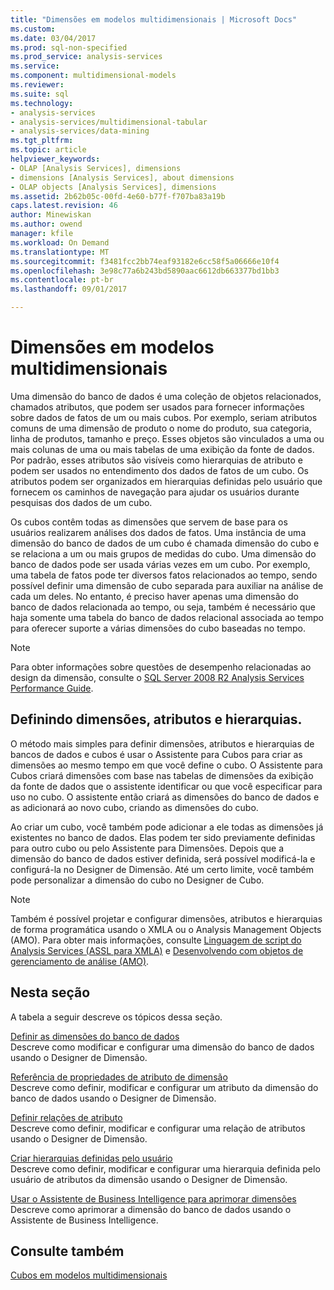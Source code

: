 ```yaml
---
title: "Dimensões em modelos multidimensionais | Microsoft Docs"
ms.custom: 
ms.date: 03/04/2017
ms.prod: sql-non-specified
ms.prod_service: analysis-services
ms.service: 
ms.component: multidimensional-models
ms.reviewer: 
ms.suite: sql
ms.technology:
- analysis-services
- analysis-services/multidimensional-tabular
- analysis-services/data-mining
ms.tgt_pltfrm: 
ms.topic: article
helpviewer_keywords:
- OLAP [Analysis Services], dimensions
- dimensions [Analysis Services], about dimensions
- OLAP objects [Analysis Services], dimensions
ms.assetid: 2b62b05c-00fd-4e60-b77f-f707ba83a19b
caps.latest.revision: 46
author: Minewiskan
ms.author: owend
manager: kfile
ms.workload: On Demand
ms.translationtype: MT
ms.sourcegitcommit: f3481fcc2bb74eaf93182e6cc58f5a06666e10f4
ms.openlocfilehash: 3e98c77a6b243bd5890aac6612db663377bd1bb3
ms.contentlocale: pt-br
ms.lasthandoff: 09/01/2017

---
```

# <a name="dimensions-in-multidimensional-models"></a>Dimensões em modelos multidimensionais
  Uma dimensão do banco de dados é uma coleção de objetos relacionados, chamados atributos, que podem ser usados para fornecer informações sobre dados de fatos de um ou mais cubos. Por exemplo, seriam atributos comuns de uma dimensão de produto o nome do produto, sua categoria, linha de produtos, tamanho e preço. Esses objetos são vinculados a uma ou mais colunas de uma ou mais tabelas de uma exibição da fonte de dados. Por padrão, esses atributos são visíveis como hierarquias de atributo e podem ser usados no entendimento dos dados de fatos de um cubo. Os atributos podem ser organizados em hierarquias definidas pelo usuário que fornecem os caminhos de navegação para ajudar os usuários durante pesquisas dos dados de um cubo.  
  
 Os cubos contêm todas as dimensões que servem de base para os usuários realizarem análises dos dados de fatos. Uma instância de uma dimensão do banco de dados de um cubo é chamada dimensão do cubo e se relaciona a um ou mais grupos de medidas do cubo. Uma dimensão do banco de dados pode ser usada várias vezes em um cubo. Por exemplo, uma tabela de fatos pode ter diversos fatos relacionados ao tempo, sendo possível definir uma dimensão de cubo separada para auxiliar na análise de cada um deles. No entanto, é preciso haver apenas uma dimensão do banco de dados relacionada ao tempo, ou seja, também é necessário que haja somente uma tabela do banco de dados relacional associada ao tempo para oferecer suporte a várias dimensões do cubo baseadas no tempo.  
  
> [!NOTE]  
>  Para obter informações sobre questões de desempenho relacionadas ao design da dimensão, consulte o [SQL Server 2008 R2 Analysis Services Performance Guide](http://go.microsoft.com/fwlink/?LinkId=306717).  
  
## <a name="defining-dimensions-attributes-and-hierarchies"></a>Definindo dimensões, atributos e hierarquias.  
 O método mais simples para definir dimensões, atributos e hierarquias de bancos de dados e cubos é usar o Assistente para Cubos para criar as dimensões ao mesmo tempo em que você define o cubo. O Assistente para Cubos criará dimensões com base nas tabelas de dimensões da exibição da fonte de dados que o assistente identificar ou que você especificar para uso no cubo. O assistente então criará as dimensões do banco de dados e as adicionará ao novo cubo, criando as dimensões do cubo.  
  
 Ao criar um cubo, você também pode adicionar a ele todas as dimensões já existentes no banco de dados. Elas podem ter sido previamente definidas para outro cubo ou pelo Assistente para Dimensões. Depois que a dimensão do banco de dados estiver definida, será possível modificá-la e configurá-la no Designer de Dimensão. Até um certo limite, você também pode personalizar a dimensão do cubo no Designer de Cubo.  
  
> [!NOTE]  
>  Também é possível projetar e configurar dimensões, atributos e hierarquias de forma programática usando o XMLA ou o Analysis Management Objects (AMO). Para obter mais informações, consulte [Linguagem de script do Analysis Services &#40;ASSL para XMLA&#41;](../../analysis-services/scripting/analysis-services-scripting-language-assl-for-xmla.md) e [Desenvolvendo com objetos de gerenciamento de análise &#40;AMO&#41;](../../analysis-services/multidimensional-models/analysis-management-objects/developing-with-analysis-management-objects-amo.md).  
  
## <a name="in-this-section"></a>Nesta seção  
 A tabela a seguir descreve os tópicos dessa seção.  
  
 [Definir as dimensões do banco de dados](../../analysis-services/multidimensional-models/define-database-dimensions.md)  
 Descreve como modificar e configurar uma dimensão do banco de dados usando o Designer de Dimensão.  
  
 [Referência de propriedades de atributo de dimensão](../../analysis-services/multidimensional-models/dimension-attribute-properties-reference.md)  
 Descreve como definir, modificar e configurar um atributo da dimensão do banco de dados usando o Designer de Dimensão.  
  
 [Definir relações de atributo](../../analysis-services/multidimensional-models/attribute-relationships-define.md)  
 Descreve como definir, modificar e configurar uma relação de atributos usando o Designer de Dimensão.  
  
 [Criar hierarquias definidas pelo usuário](../../analysis-services/multidimensional-models/user-defined-hierarchies-create.md)  
 Descreve como definir, modificar e configurar uma hierarquia definida pelo usuário de atributos da dimensão usando o Designer de Dimensão.  
  
 [Usar o Assistente de Business Intelligence para aprimorar dimensões](http://msdn.microsoft.com/library/12d995d1-75ca-4890-bf4b-a2656910b8d0)  
 Descreve como aprimorar a dimensão do banco de dados usando o Assistente de Business Intelligence.  
  
## <a name="see-also"></a>Consulte também  
 [Cubos em modelos multidimensionais](../../analysis-services/multidimensional-models/cubes-in-multidimensional-models.md)  
  
  

